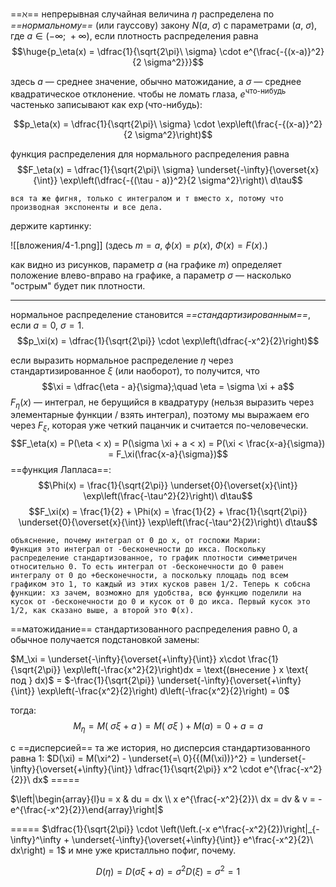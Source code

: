 ==$\aleph$== непрерывная случайная величина $\eta$ распределена по *==нормальному==* (или гауссову) закону $N(a,\ \sigma)$ с параметрами $(a,\ \sigma)$, где $a \in (-\infty;\ +\infty)$, если плотность распределения равна
$$\huge{p_\eta(x) = \dfrac{1}{\sqrt{2\pi}\ \sigma} \cdot e^{\frac{-{(x-a)}^2}{2 \sigma^2}}}$$

здесь $a$ — среднее значение, обычно матожидание, а $\sigma$ — среднее квадратическое отклонение. 
чтобы не ломать глаза, $e^{\text{что-нибудь}}$ частенько записывают как $\exp(\text{что-нибудь})$:

$$p_\eta(x) = \dfrac{1}{\sqrt{2\pi}\ \sigma} \cdot \exp\left(\frac{-{(x-a)}^2}{2 \sigma^2}\right)$$

функция распределения для нормального распределения равна
$$F_\eta(x) = \dfrac{1}{\sqrt{2\pi}\ \sigma} \underset{-\infty}{\overset{x}{\int}} \exp\left(\dfrac{-{(\tau - a)}^2}{2 \sigma^2}\right)\ d\tau$$
```
вся та же фигня, только с интегралом и т вместо x, потому что производная экспоненты и все дела.
```

держите картинку:

![[вложения/4-1.png]]
(здесь $m = a$, $\phi(x) = p(x)$, $\Phi(x) = F(x)$.)

как видно из рисунков, параметр $a$ (на графике $m$) определяет положение влево-вправо на графике, а параметр $\sigma$ — насколько "острым" будет пик плотности.

---

нормальное распределение становится *==стандартизированным==*, если $a = 0,\ \sigma = 1$.
$$p_\xi(x) = \dfrac{1}{\sqrt{2\pi}} \cdot \exp\left(\dfrac{-x^2}{2}\right)$$

если выразить нормальное распределение $\eta$ через стандартизированное $\xi$ (или наоборот), то получится, что
$$\xi = \dfrac{\eta - a}{\sigma};\quad \eta = \sigma \xi + a$$
$F_\eta(x)$ — интеграл, не берущийся в квадратуру (нельзя выразить через элементарные функции / взять интеграл), поэтому мы выражаем его через $F_\xi$, которая уже четкий пацанчик и считается по-человечески.
$$F_\eta(x) = P(\eta < x) = P(\sigma \xi + a < x) = P(\xi < \frac{x-a}{\sigma}) = F_\xi(\frac{x-a}{\sigma})$$
==функция Лапласа==:
$$\Phi(x) = \frac{1}{\sqrt{2\pi}} \underset{0}{\overset{x}{\int}} \exp\left(\frac{-\tau^2}{2}\right)\ d\tau$$
$$F_\xi(x) = \frac{1}{2} + \Phi(x) = \frac{1}{2} + \frac{1}{\sqrt{2\pi}} \underset{0}{\overset{x}{\int}} \exp\left(\frac{-\tau^2}{2}\right)\ d\tau$$

```
объяснение, почему интеграл от 0 до х, от госпожи Марии:
Функция это интеграл от -бесконечности до икса. Поскольку распределение стандартизованное, то график плотности симметричен относительно 0. То есть интеграл от -бесконечности до 0 равен интегралу от 0 до +бесконечности, а поскольку площадь под всем графиком это 1, то каждый из этих кусков равен 1/2. Теперь к собсна функции: хз зачем, возможно для удобства, всю функцию поделили на кусок от -бесконечности до 0 и кусок от 0 до икса. Первый кусок это 1/2, как сказано выше, а второй это Ф(х).
```


==матожидание== стандартизованного распределения равно 0, а обычное получается подстановкой замены:

$M_\xi = \underset{-\infty}{\overset{+\infty}{\int}} x\cdot \frac{1}{\sqrt{2\pi}} \exp\left(-\frac{x^2}{2}\right)dx = \text{(внесение } x \text{ под } dx)$ $=$ $-\frac{1}{\sqrt{2\pi}} \underset{-\infty}{\overset{+\infty}{\int}} \exp\left(-\frac{x^2}{2}\right) d\left(-\frac{x^2}{2}\right) = 0$

тогда:
$$M_\eta = M(\ \sigma\xi + a\ ) = M(\ \sigma\xi\ ) + M(a) = 0 + a = a$$

с ==дисперсией== та же история, но дисперсия стандартизованного равна 1:
$D(\xi) = M(\xi^2) - \underset{=\ 0}{{(M(\xi))}^2} = \underset{-\infty}{\overset{+\infty}{\int}} \dfrac{1}{\sqrt{2\pi}} x^2 \cdot e^{\frac{-x^2}{2}}\ dx$ ==$=$==
   
   $\left|\begin{array}{l}u = x & du = dx \\ x e^{\frac{-x^2}{2}}\ dx = dv & v = -e^{\frac{-x^2}{2}}\end{array}\right|$
   
   ==$=$== $\dfrac{1}{\sqrt{2\pi}} \cdot \left(\left.(-x e^\frac{-x^2}{2})\right|_{-\infty}^\infty + \underset{-\infty}{\overset{+\infty}{\int}} e^\frac{-x^2}{2}\ dx\right) = 1$ и мне уже кристалльно пофиг, почему.

$$D(\eta) = D(\sigma \xi + a) = \sigma^2 D(\xi) = \sigma^2 = 1$$